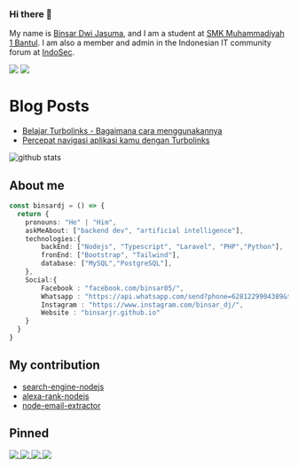 ### Hi there 👋

My name is [Binsar Dwi Jasuma](https://github.com/binsarjr), and I am a student at [SMK Muhammadiyah 1 Bantul](http://smkmuh1bantul.sch.id/).
I am also a member and admin in the Indonesian IT community forum at [IndoSec](https://indosec.id/).

[![](https://img.shields.io/badge/Email-binsarjr121@gmail.com-red)](mailto:binsarjr121@gmail.com)
[![](https://img.shields.io/badge/Age-16-green)](mailto:binsarjr121@gmail.com)


# Blog Posts
<!-- BLOG-POST-LIST:START -->
- [Belajar Turbolinks - Bagaimana cara menggunakannya](https://binsarjr.github.io/turbolinks/belajar-turbolinks-bagaimana-cara-menggunakannya/)
- [Percepat navigasi aplikasi kamu dengan Turbolinks](https://binsarjr.github.io/turbolinks/percepat-navigasi-aplikasi-kamu-dengan-turbolinks/)
<!-- BLOG-POST-LIST:END -->


![github stats](https://github-readme-stats.vercel.app/api?username=binsarjr&show_icons=true)

## About me
```ts
const binsardj = () => {
  return {
    pronouns: "He" | "Him",
    askMeAbout: ["backend dev", "artificial intelligence"],
    technologies:{
        backEnd: ["Nodejs", "Typescript", "Laravel", "PHP","Python"],
        fronEnd: ["Bootstrap", "Tailwind"],
        database: ["MySQL","PostgreSQL"],
    },
    Social:{
        Facebook : "facebook.com/binsar05/",
        Whatsapp : "https://api.whatsapp.com/send?phone=6281229904389&text=Halo+Binsar",
        Instagram : "https://www.instagram.com/binsar_dj/",
        Website : "binsarjr.github.io"
    }
  }
}
```


## My contribution
* [search-engine-nodejs](https://github.com/binsarjr/search-engine-nodejs)
* [alexa-rank-nodejs](https://github.com/binsarjr/alexa-rank-nodejs)
* [node-email-extractor](https://github.com/binsarjr/node-email-extractor)


## Pinned
<a href="https://github.com/binsarjr/chatbot-indonesia">
  <img style="margin-bottom:3px" align="center" src="https://github-readme-stats.vercel.app/api/pin/?username=binsarjr&repo=chatbot-indonesia" />
</a>
<a href="https://github.com/binsarjr/search-engine-nodejs">
  <img style="margin-bottom:3px" align="center" src="https://github-readme-stats.vercel.app/api/pin/?username=binsarjr&repo=search-engine-nodejs" />
</a>
<a href="https://github.com/binsarjr/node-email-extractor">
  <img style="margin-bottom:3px" align="center" src="https://github-readme-stats.vercel.app/api/pin/?username=binsarjr&repo=node-email-extractor" />
</a>

<a href="https://github.com/binsarjr/alexa-rank-nodejs">
  <img style="margin-bottom:3px" align="center" src="https://github-readme-stats.vercel.app/api/pin/?username=binsarjr&repo=alexa-rank-nodejs" />
</a>  